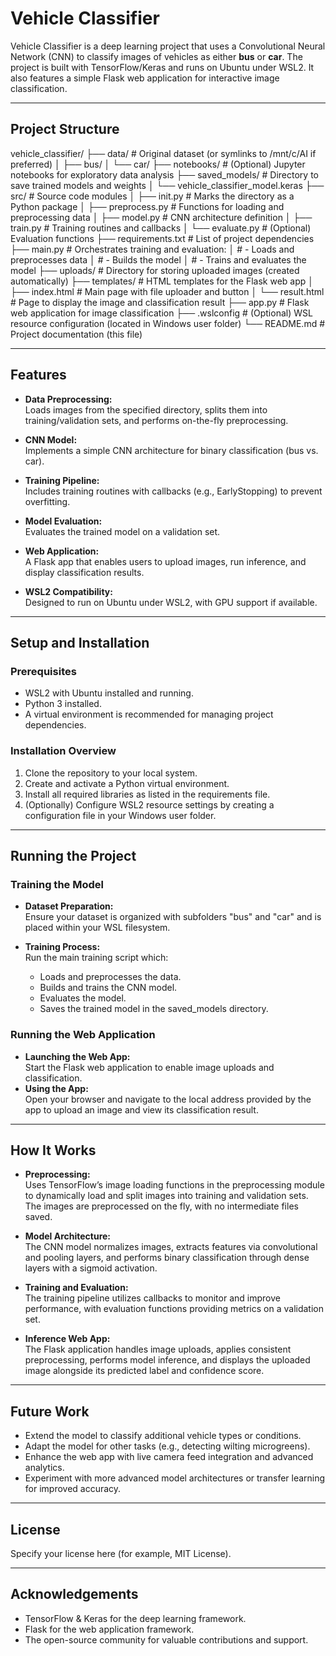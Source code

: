# Vehicle Classifier

Vehicle Classifier is a deep learning project that uses a Convolutional Neural Network (CNN) to classify images of vehicles as either **bus** or **car**. The project is built with TensorFlow/Keras and runs on Ubuntu under WSL2. It also features a simple Flask web application for interactive image classification.

---

## Project Structure
vehicle_classifier/ ├── data/ # Original dataset (or symlinks to /mnt/c/AI if preferred) │ ├── bus/ │ └── car/ ├── notebooks/ # (Optional) Jupyter notebooks for exploratory data analysis ├── saved_models/ # Directory to save trained models and weights │ └── vehicle_classifier_model.keras ├── src/ # Source code modules │ ├── init.py # Marks the directory as a Python package │ ├── preprocess.py # Functions for loading and preprocessing data │ ├── model.py # CNN architecture definition │ ├── train.py # Training routines and callbacks │ └── evaluate.py # (Optional) Evaluation functions ├── requirements.txt # List of project dependencies ├── main.py # Orchestrates training and evaluation: │ # - Loads and preprocesses data │ # - Builds the model │ # - Trains and evaluates the model ├── uploads/ # Directory for storing uploaded images (created automatically) ├── templates/ # HTML templates for the Flask web app │ ├── index.html # Main page with file uploader and button │ └── result.html # Page to display the image and classification result ├── app.py # Flask web application for image classification ├── .wslconfig # (Optional) WSL resource configuration (located in Windows user folder) └── README.md # Project documentation (this file)


---

## Features

- **Data Preprocessing:**  
  Loads images from the specified directory, splits them into training/validation sets, and performs on-the-fly preprocessing.

- **CNN Model:**  
  Implements a simple CNN architecture for binary classification (bus vs. car).

- **Training Pipeline:**  
  Includes training routines with callbacks (e.g., EarlyStopping) to prevent overfitting.

- **Model Evaluation:**  
  Evaluates the trained model on a validation set.

- **Web Application:**  
  A Flask app that enables users to upload images, run inference, and display classification results.

- **WSL2 Compatibility:**  
  Designed to run on Ubuntu under WSL2, with GPU support if available.

---

## Setup and Installation

### Prerequisites

- WSL2 with Ubuntu installed and running.
- Python 3 installed.
- A virtual environment is recommended for managing project dependencies.

### Installation Overview

1. Clone the repository to your local system.
2. Create and activate a Python virtual environment.
3. Install all required libraries as listed in the requirements file.
4. (Optionally) Configure WSL2 resource settings by creating a configuration file in your Windows user folder.

---

## Running the Project

### Training the Model

- **Dataset Preparation:**  
  Ensure your dataset is organized with subfolders "bus" and "car" and is placed within your WSL filesystem.

- **Training Process:**  
  Run the main training script which:
  - Loads and preprocesses the data.
  - Builds and trains the CNN model.
  - Evaluates the model.
  - Saves the trained model in the saved_models directory.

### Running the Web Application

- **Launching the Web App:**  
  Start the Flask web application to enable image uploads and classification.
- **Using the App:**  
  Open your browser and navigate to the local address provided by the app to upload an image and view its classification result.

---

## How It Works

- **Preprocessing:**  
  Uses TensorFlow’s image loading functions in the preprocessing module to dynamically load and split images into training and validation sets. The images are preprocessed on the fly, with no intermediate files saved.

- **Model Architecture:**  
  The CNN model normalizes images, extracts features via convolutional and pooling layers, and performs binary classification through dense layers with a sigmoid activation.

- **Training and Evaluation:**  
  The training pipeline utilizes callbacks to monitor and improve performance, with evaluation functions providing metrics on a validation set.

- **Inference Web App:**  
  The Flask application handles image uploads, applies consistent preprocessing, performs model inference, and displays the uploaded image alongside its predicted label and confidence score.

---

## Future Work

- Extend the model to classify additional vehicle types or conditions.
- Adapt the model for other tasks (e.g., detecting wilting microgreens).
- Enhance the web app with live camera feed integration and advanced analytics.
- Experiment with more advanced model architectures or transfer learning for improved accuracy.

---

## License

Specify your license here (for example, MIT License).

---

## Acknowledgements

- TensorFlow & Keras for the deep learning framework.
- Flask for the web application framework.
- The open-source community for valuable contributions and support.
